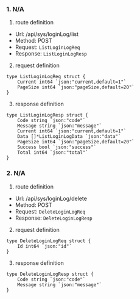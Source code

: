 ### 1. N/A

1. route definition

- Url: /api/sys/loginLog/list
- Method: POST
- Request: `ListLoginLogReq`
- Response: `ListLoginLogResp`

2. request definition



```golang
type ListLoginLogReq struct {
	Current int64 `json:"current,default=1"`
	PageSize int64 `json:"pageSize,default=20"`
}
```


3. response definition



```golang
type ListLoginLogResp struct {
	Code string `json:"code"`
	Message string `json:"message"`
	Current int64 `json:"current,default=1"`
	Data []*ListLoginLogData `json:"data"`
	PageSize int64 `json:"pageSize,default=20"`
	Success bool `json:"success"`
	Total int64 `json:"total"`
}
```

### 2. N/A

1. route definition

- Url: /api/sys/loginLog/delete
- Method: POST
- Request: `DeleteLoginLogReq`
- Response: `DeleteLoginLogResp`

2. request definition



```golang
type DeleteLoginLogReq struct {
	Id int64 `json:"id"`
}
```


3. response definition



```golang
type DeleteLoginLogResp struct {
	Code string `json:"code"`
	Message string `json:"message"`
}
```


